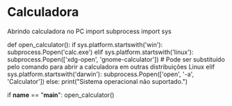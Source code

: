 # Calculadora
Abrindo calculadora no PC
import subprocess
import sys

def open_calculator():
    if sys.platform.startswith('win'):
        subprocess.Popen('calc.exe')
    elif sys.platform.startswith('linux'):
        subprocess.Popen(['xdg-open', 'gnome-calculator'])  # Pode ser substituído pelo comando para abrir a calculadora em outras distribuições Linux
    elif sys.platform.startswith('darwin'):
        subprocess.Popen(['open', '-a', 'Calculator'])
    else:
        print("Sistema operacional não suportado.")

if __name__ == "__main__":
    open_calculator()
